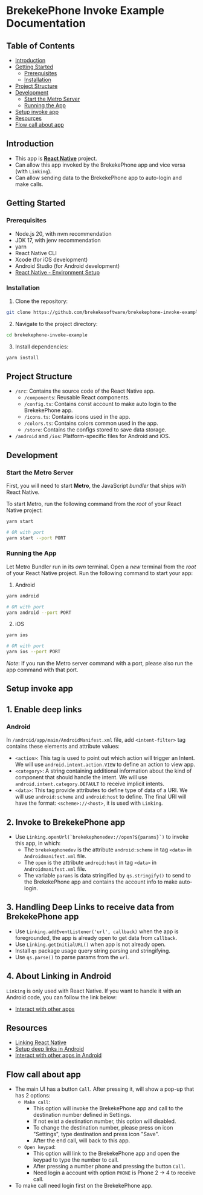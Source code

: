 # BrekekePhone Invoke Example Documentation

## Table of Contents

- [Introduction](#introduction)
- [Getting Started](#getting-started)
  - [Prerequisites](#prerequisites)
  - [Installation](#installation)
- [Project Structure](#project-structure)
- [Development](#Development)
  - [Start the Metro Server](#start-the-metro-server)
  - [Running the App](#running-the-app)
- [Setup invoke app](#setup-invoke-app)
- [Resources](#resources)
- [Flow call about app](#flow-call-about-app)

## Introduction

- This app is [**React Native**](https://reactnative.dev) project.
- Can allow this app invoked by the BrekekePhone app and vice versa (with `Linking`).
- Can allow sending data to the BrekekePhone app to auto-login and make calls.

## Getting Started

### Prerequisites

- Node.js 20, with nvm recommendation
- JDK 17, with jenv recommendation
- yarn
- React Native CLI
- Xcode (for iOS development)
- Android Studio (for Android development)
- [React Native - Environment Setup](https://reactnative.dev/docs/environment-setup)

### Installation

1. Clone the repository:

```bash
git clone https://github.com/brekekesoftware/brekekephone-invoke-example.git
```

2. Navigate to the project directory:

```bash
cd brekekephone-invoke-example
```

3. Install dependencies:

```bash
yarn install
```

## Project Structure

- `/src`: Contains the source code of the React Native app.
  - `/components`: Reusable React components.
  - `/config.ts`: Contains const account to make auto login to the BrekekePhone app.
  - `/icons.ts`: Contains icons used in the app.
  - `/colors.ts`: Contains colors common used in the app.
  - `/store`: Contains the configs stored to save data storage.
- `/android` and `/ios`: Platform-specific files for Android and iOS.

## Development

### Start the Metro Server

First, you will need to start **Metro**, the JavaScript _bundler_ that ships _with_ React Native.

To start Metro, run the following command from the _root_ of your React Native project:

```bash
yarn start

# OR with port
yarn start --port PORT
```

### Running the App

Let Metro Bundler run in its _own_ terminal. Open a _new_ terminal from the _root_ of your React Native project. Run the following command to start your app:

1. Android

```bash
yarn android

# OR with port
yarn android --port PORT
```

2. iOS

```bash
yarn ios

# OR with port
yarn ios --port PORT
```

_Note_: If you run the Metro server command with a port, please also run the app command with that port.

## Setup invoke app

## 1. Enable deep links

### Android

In `/android/app/main/AndroidManifest.xml` file, add `<intent-filter>` tag contains these elements and attribute values:

- `<action>`: This tag is used to point out which action will trigger an Intent. We will use `android.intent.action.VIEW` to define an action to view app.
- `<category>`: A string containing additional information about the kind of component that should handle the intent. We will use `android.intent.category.DEFAULT` to receive implicit intents.
- `<data>`: This tag provide attributes to define type of data of a URI. We will use `android:scheme` and `android:host` to define. The final URI will have the format: `<scheme>://<host>`, it is used with `Linking`.

## 2. Invoke to BrekekePhone app

- Use ``Linking.openUrl(`brekekephonedev://open?${params}`)`` to invoke this app, in which:
  - The `brekekephonedev` is the attribute `android:scheme` in tag `<data>` in `Androidmanifest.xml` file.
  - The `open` is the attribute `android:host` in tag `<data>` in `Androidmanifest.xml` file.
  - The variable `params` is data stringified by `qs.stringify()` to send to the BrekekePhone app and contains the account info to make auto-login.

## 3. Handling Deep Links to receive data from BrekekePhone app

- Use `Linking.addEventListener('url', callback)` when the app is foregrounded, the app is already open to get data from `callback`.
- Use `Linking.getInitialURL()` when app is not already open.
- Install `qs` package usage query string parsing and stringifying.
- Use `qs.parse()` to parse params from the `url`.

## 4. About Linking in Android

`Linking` is only used with React Native. If you want to handle it with an Android code, you can follow the link below:

- [Interact with other apps](https://developer.android.com/training/basics/intents)

## Resources

- [Linking React Native](https://reactnative.dev/docs/linking)
- [Setup deep links in Android](https://developer.android.com/training/app-links/deep-linking)
- [Interact with other apps in Android](https://developer.android.com/training/basics/intents)

## Flow call about app

- The main UI has a button `Call`. After pressing it, will show a pop-up that has 2 options:
  - `Make call`:
    - This option will invoke the BrekekePhone app and call to the destination number defined in Settings.
    - If not exist a destination number, this option will disabled.
    - To change the destination number, please press on icon "Settings", type destination and press icon "Save".
    - After the end call, will back to this app.
  - `Open keypad`:
    - This option will link to the BrekekePhone app and open the keypad to type the number to call.
    - After pressing a number phone and pressing the button `Call`.
    - Need login a account with option `PHONE` is Phone 2 -> 4 to receive call.
- To make call need login first on the BrekekePhone app.
